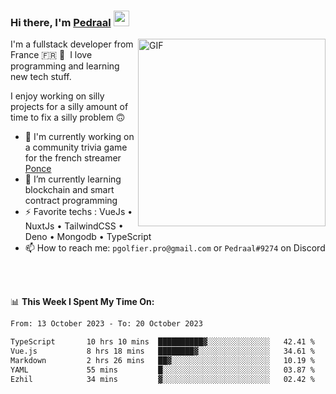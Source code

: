 ### Hi there, I'm <a href="https://pedraal.dev" target="_blank">Pedraal</a> <img src="https://media.giphy.com/media/hvRJCLFzcasrR4ia7z/giphy.gif" width="25px">
<img align="right" alt="GIF" src="https://pedraal.dev/avatar.png" width="300" height="300" />

I'm a fullstack developer from France 🇫🇷 🥖 &nbsp;I love programming and learning new
tech stuff.

I enjoy working on silly projects for a silly amount of time to fix a silly problem 🙃

- 🔭  I'm currently working on a community trivia game for the french streamer <a href="https://twitch.tv/ponce" target="_blank">Ponce</a>
- 🌱 I’m currently learning blockchain and smart contract programming
- ⚡ Favorite techs : VueJs &bull; NuxtJs &bull; TailwindCSS &bull; Deno &bull; Mongodb &bull; TypeScript
- 📫 How to reach me: `pgolfier.pro@gmail.com` or `Pedraal#9274` on Discord

<br>
<br>

📊 **This Week I Spent My Time On:**
<!--START_SECTION:waka-->

```txt
From: 13 October 2023 - To: 20 October 2023

TypeScript       10 hrs 10 mins  ██████████▓░░░░░░░░░░░░░░   42.41 %
Vue.js           8 hrs 18 mins   ████████▓░░░░░░░░░░░░░░░░   34.61 %
Markdown         2 hrs 26 mins   ██▓░░░░░░░░░░░░░░░░░░░░░░   10.19 %
YAML             55 mins         █░░░░░░░░░░░░░░░░░░░░░░░░   03.87 %
Ezhil            34 mins         ▓░░░░░░░░░░░░░░░░░░░░░░░░   02.42 %
```

<!--END_SECTION:waka-->
